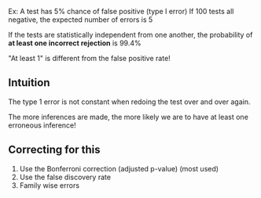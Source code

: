 Ex:
A test has 5% chance of false positive (type I error)
If 100 tests all negative, the expected number of errors is 5

If the tests are statistically independent from one another, the probability of **at least one incorrect rejection** is 99.4%

"At least 1" is different from the false positive rate!

## Intuition

The type 1 error is not constant when redoing the test over and over again.

The more inferences are made, the more likely we are to have at least one erroneous inference!



## Correcting for this
1. Use the Bonferroni correction (adjusted p-value) (most used)
2. Use the false discovery rate 
3. Family wise errors